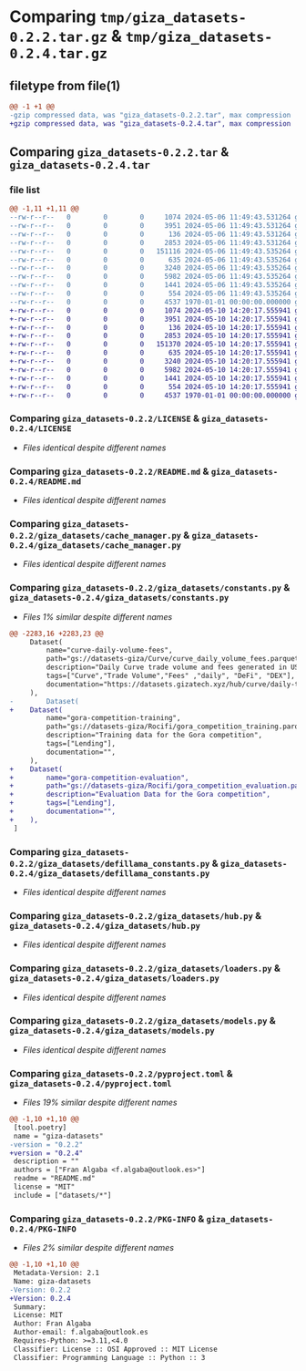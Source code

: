 # Comparing `tmp/giza_datasets-0.2.2.tar.gz` & `tmp/giza_datasets-0.2.4.tar.gz`

## filetype from file(1)

```diff
@@ -1 +1 @@
-gzip compressed data, was "giza_datasets-0.2.2.tar", max compression
+gzip compressed data, was "giza_datasets-0.2.4.tar", max compression
```

## Comparing `giza_datasets-0.2.2.tar` & `giza_datasets-0.2.4.tar`

### file list

```diff
@@ -1,11 +1,11 @@
--rw-r--r--   0        0        0     1074 2024-05-06 11:49:43.531264 giza_datasets-0.2.2/LICENSE
--rw-r--r--   0        0        0     3951 2024-05-06 11:49:43.531264 giza_datasets-0.2.2/README.md
--rw-r--r--   0        0        0      136 2024-05-06 11:49:43.531264 giza_datasets-0.2.2/giza_datasets/__init__.py
--rw-r--r--   0        0        0     2853 2024-05-06 11:49:43.531264 giza_datasets-0.2.2/giza_datasets/cache_manager.py
--rw-r--r--   0        0        0   151116 2024-05-06 11:49:43.535264 giza_datasets-0.2.2/giza_datasets/constants.py
--rw-r--r--   0        0        0      635 2024-05-06 11:49:43.535264 giza_datasets-0.2.2/giza_datasets/defillama_constants.py
--rw-r--r--   0        0        0     3240 2024-05-06 11:49:43.535264 giza_datasets-0.2.2/giza_datasets/hub.py
--rw-r--r--   0        0        0     5982 2024-05-06 11:49:43.535264 giza_datasets-0.2.2/giza_datasets/loaders.py
--rw-r--r--   0        0        0     1441 2024-05-06 11:49:43.535264 giza_datasets-0.2.2/giza_datasets/models.py
--rw-r--r--   0        0        0      554 2024-05-06 11:49:43.535264 giza_datasets-0.2.2/pyproject.toml
--rw-r--r--   0        0        0     4537 1970-01-01 00:00:00.000000 giza_datasets-0.2.2/PKG-INFO
+-rw-r--r--   0        0        0     1074 2024-05-10 14:20:17.555941 giza_datasets-0.2.4/LICENSE
+-rw-r--r--   0        0        0     3951 2024-05-10 14:20:17.555941 giza_datasets-0.2.4/README.md
+-rw-r--r--   0        0        0      136 2024-05-10 14:20:17.555941 giza_datasets-0.2.4/giza_datasets/__init__.py
+-rw-r--r--   0        0        0     2853 2024-05-10 14:20:17.555941 giza_datasets-0.2.4/giza_datasets/cache_manager.py
+-rw-r--r--   0        0        0   151370 2024-05-10 14:20:17.555941 giza_datasets-0.2.4/giza_datasets/constants.py
+-rw-r--r--   0        0        0      635 2024-05-10 14:20:17.555941 giza_datasets-0.2.4/giza_datasets/defillama_constants.py
+-rw-r--r--   0        0        0     3240 2024-05-10 14:20:17.555941 giza_datasets-0.2.4/giza_datasets/hub.py
+-rw-r--r--   0        0        0     5982 2024-05-10 14:20:17.555941 giza_datasets-0.2.4/giza_datasets/loaders.py
+-rw-r--r--   0        0        0     1441 2024-05-10 14:20:17.555941 giza_datasets-0.2.4/giza_datasets/models.py
+-rw-r--r--   0        0        0      554 2024-05-10 14:20:17.555941 giza_datasets-0.2.4/pyproject.toml
+-rw-r--r--   0        0        0     4537 1970-01-01 00:00:00.000000 giza_datasets-0.2.4/PKG-INFO
```

### Comparing `giza_datasets-0.2.2/LICENSE` & `giza_datasets-0.2.4/LICENSE`

 * *Files identical despite different names*

### Comparing `giza_datasets-0.2.2/README.md` & `giza_datasets-0.2.4/README.md`

 * *Files identical despite different names*

### Comparing `giza_datasets-0.2.2/giza_datasets/cache_manager.py` & `giza_datasets-0.2.4/giza_datasets/cache_manager.py`

 * *Files identical despite different names*

### Comparing `giza_datasets-0.2.2/giza_datasets/constants.py` & `giza_datasets-0.2.4/giza_datasets/constants.py`

 * *Files 1% similar despite different names*

```diff
@@ -2283,16 +2283,23 @@
     Dataset(
         name="curve-daily-volume-fees",
         path="gs://datasets-giza/Curve/curve_daily_volume_fees.parquet",
         description="Daily Curve trade volume and fees generated in USD, per pool",
         tags=["Curve","Trade Volume","Fees" ,"daily", "DeFi", "DEX"],
         documentation="https://datasets.gizatech.xyz/hub/curve/daily-trade-volume-and-fees",
     ),
-        Dataset(
+    Dataset(
         name="gora-competition-training",
         path="gs://datasets-giza/Rocifi/gora_competition_training.parquet",
         description="Training data for the Gora competition",
         tags=["Lending"],
         documentation="",
     ),
+    Dataset(
+        name="gora-competition-evaluation",
+        path="gs://datasets-giza/Rocifi/gora_competition_evaluation.parquet",
+        description="Evaluation Data for the Gora competition",
+        tags=["Lending"],
+        documentation="",
+    ),
 ]
```

### Comparing `giza_datasets-0.2.2/giza_datasets/defillama_constants.py` & `giza_datasets-0.2.4/giza_datasets/defillama_constants.py`

 * *Files identical despite different names*

### Comparing `giza_datasets-0.2.2/giza_datasets/hub.py` & `giza_datasets-0.2.4/giza_datasets/hub.py`

 * *Files identical despite different names*

### Comparing `giza_datasets-0.2.2/giza_datasets/loaders.py` & `giza_datasets-0.2.4/giza_datasets/loaders.py`

 * *Files identical despite different names*

### Comparing `giza_datasets-0.2.2/giza_datasets/models.py` & `giza_datasets-0.2.4/giza_datasets/models.py`

 * *Files identical despite different names*

### Comparing `giza_datasets-0.2.2/pyproject.toml` & `giza_datasets-0.2.4/pyproject.toml`

 * *Files 19% similar despite different names*

```diff
@@ -1,10 +1,10 @@
 [tool.poetry]
 name = "giza-datasets"
-version = "0.2.2"
+version = "0.2.4"
 description = ""
 authors = ["Fran Algaba <f.algaba@outlook.es>"]
 readme = "README.md"
 license = "MIT"
 include = ["datasets/*"]
```

### Comparing `giza_datasets-0.2.2/PKG-INFO` & `giza_datasets-0.2.4/PKG-INFO`

 * *Files 2% similar despite different names*

```diff
@@ -1,10 +1,10 @@
 Metadata-Version: 2.1
 Name: giza-datasets
-Version: 0.2.2
+Version: 0.2.4
 Summary: 
 License: MIT
 Author: Fran Algaba
 Author-email: f.algaba@outlook.es
 Requires-Python: >=3.11,<4.0
 Classifier: License :: OSI Approved :: MIT License
 Classifier: Programming Language :: Python :: 3
```

